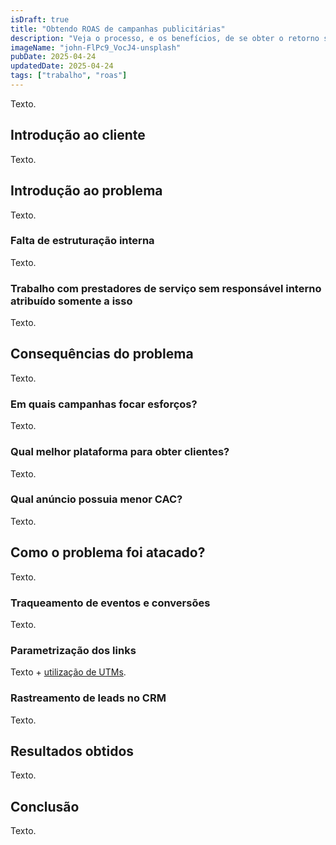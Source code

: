 ```yaml
---
isDraft: true
title: "Obtendo ROAS de campanhas publicitárias"
description: "Veja o processo, e os benefícios, de se obter o retorno sobre os investimento com anúncios."
imageName: "john-FlPc9_VocJ4-unsplash"
pubDate: 2025-04-24
updatedDate: 2025-04-24
tags: ["trabalho", "roas"]
---
```


Texto.

## Introdução ao cliente

Texto.

## Introdução ao problema

Texto.

### Falta de estruturação interna

Texto.

### Trabalho com prestadores de serviço sem responsável interno atribuído somente a isso

Texto.

## Consequências do problema

Texto.

### Em quais campanhas focar esforços?

Texto.

### Qual melhor plataforma para obter clientes?

Texto.

### Qual anúncio possuia menor CAC?

Texto.

## Como o problema foi atacado?

Texto.

### Traqueamento de eventos e conversões

Texto.

### Parametrização dos links

Texto + [utilização de UTMs](/portfolio/traqueamento-de-leads-a-partir-de-utms).

### Rastreamento de leads no CRM

Texto.

## Resultados obtidos

Texto.

## Conclusão

Texto.